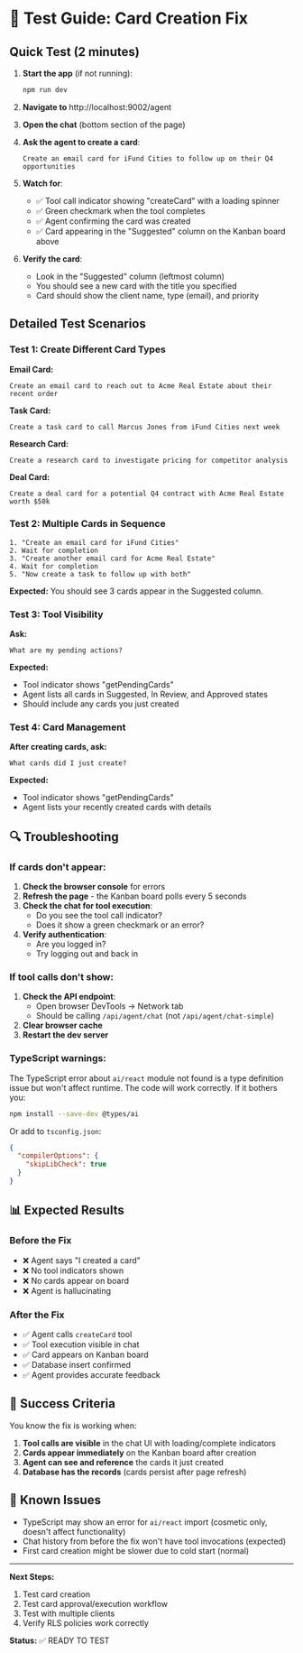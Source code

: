 # 🧪 Test Guide: Card Creation Fix

## Quick Test (2 minutes)

1. **Start the app** (if not running):
   ```bash
   npm run dev
   ```

2. **Navigate to** http://localhost:9002/agent

3. **Open the chat** (bottom section of the page)

4. **Ask the agent to create a card**:
   ```
   Create an email card for iFund Cities to follow up on their Q4 opportunities
   ```

5. **Watch for**:
   - ✅ Tool call indicator showing "createCard" with a loading spinner
   - ✅ Green checkmark when the tool completes
   - ✅ Agent confirming the card was created
   - ✅ Card appearing in the "Suggested" column on the Kanban board above

6. **Verify the card**:
   - Look in the "Suggested" column (leftmost column)
   - You should see a new card with the title you specified
   - Card should show the client name, type (email), and priority

## Detailed Test Scenarios

### Test 1: Create Different Card Types

**Email Card:**
```
Create an email card to reach out to Acme Real Estate about their recent order
```

**Task Card:**
```
Create a task card to call Marcus Jones from iFund Cities next week
```

**Research Card:**
```
Create a research card to investigate pricing for competitor analysis
```

**Deal Card:**
```
Create a deal card for a potential Q4 contract with Acme Real Estate worth $50k
```

### Test 2: Multiple Cards in Sequence

```
1. "Create an email card for iFund Cities"
2. Wait for completion
3. "Create another email card for Acme Real Estate"
4. Wait for completion
5. "Now create a task to follow up with both"
```

**Expected:** You should see 3 cards appear in the Suggested column.

### Test 3: Tool Visibility

**Ask:**
```
What are my pending actions?
```

**Expected:**
- Tool indicator shows "getPendingCards"
- Agent lists all cards in Suggested, In Review, and Approved states
- Should include any cards you just created

### Test 4: Card Management

**After creating cards, ask:**
```
What cards did I just create?
```

**Expected:**
- Tool indicator shows "getPendingCards"
- Agent lists your recently created cards with details

## 🔍 Troubleshooting

### If cards don't appear:

1. **Check the browser console** for errors
2. **Refresh the page** - the Kanban board polls every 5 seconds
3. **Check the chat for tool execution**:
   - Do you see the tool call indicator?
   - Does it show a green checkmark or an error?
4. **Verify authentication**:
   - Are you logged in?
   - Try logging out and back in

### If tool calls don't show:

1. **Check the API endpoint**:
   - Open browser DevTools → Network tab
   - Should be calling `/api/agent/chat` (not `/api/agent/chat-simple`)
2. **Clear browser cache**
3. **Restart the dev server**

### TypeScript warnings:

The TypeScript error about `ai/react` module not found is a type definition issue but won't affect runtime. The code will work correctly. If it bothers you:

```bash
npm install --save-dev @types/ai
```

Or add to `tsconfig.json`:
```json
{
  "compilerOptions": {
    "skipLibCheck": true
  }
}
```

## 📊 Expected Results

### Before the Fix
- ❌ Agent says "I created a card"
- ❌ No tool indicators shown
- ❌ No cards appear on board
- ❌ Agent is hallucinating

### After the Fix
- ✅ Agent calls `createCard` tool
- ✅ Tool execution visible in chat
- ✅ Card appears on Kanban board
- ✅ Database insert confirmed
- ✅ Agent provides accurate feedback

## 🎯 Success Criteria

You know the fix is working when:

1. **Tool calls are visible** in the chat UI with loading/complete indicators
2. **Cards appear immediately** on the Kanban board after creation
3. **Agent can see and reference** the cards it just created
4. **Database has the records** (cards persist after page refresh)

## 🐛 Known Issues

- TypeScript may show an error for `ai/react` import (cosmetic only, doesn't affect functionality)
- Chat history from before the fix won't have tool invocations (expected)
- First card creation might be slower due to cold start (normal)

---

**Next Steps:**
1. Test card creation
2. Test card approval/execution workflow
3. Test with multiple clients
4. Verify RLS policies work correctly

**Status:** ✅ READY TO TEST


